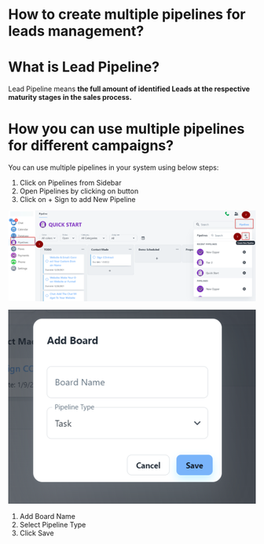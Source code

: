 # How to create multiple pipelines for leads management?

# What is Lead Pipeline?

Lead Pipeline means **the full amount of identified Leads at the respective maturity stages in the sales process.**

# How you can use multiple pipelines for different campaigns?

You can use multiple pipelines in your system using below steps:

1. Click on Pipelines from Sidebar
2. Open Pipelines by clicking on button
3. Click on + Sign to add New Pipeline

 

![2022-08-16 16_54_19-Tasks.png](How%20to%20create%20multiple%20pipelines%20for%20leads%20managem%20c23bc4f1ab2e4f798d0feaa9b8346078/2022-08-16_16_54_19-Tasks.png)

![Untitled](How%20to%20create%20multiple%20pipelines%20for%20leads%20managem%20c23bc4f1ab2e4f798d0feaa9b8346078/Untitled.png)

1. Add Board Name
2. Select Pipeline Type
3. Click Save